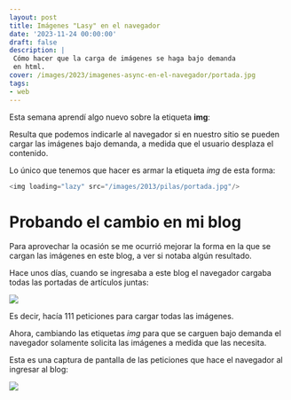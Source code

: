 ```yaml
---
layout: post
title: Imágenes "Lasy" en el navegador
date: '2023-11-24 00:00:00'
draft: false
description: |
 Cómo hacer que la carga de imágenes se haga bajo demanda
 en html.
cover: /images/2023/imagenes-async-en-el-navegador/portada.jpg
tags:
- web
---
```


Esta semana aprendí algo nuevo sobre la etiqueta **img**:

Resulta que podemos indicarle al navegador si en nuestro
sitio se pueden cargar las imágenes bajo demanda, a medida
que el usuario desplaza el contenido.

Lo único que tenemos que hacer es armar la etiqueta *img* de esta forma:

```javascript
<img loading="lazy" src="/images/2013/pilas/portada.jpg"/>
```

# Probando el cambio en mi blog

Para aprovechar la ocasión se me ocurrió mejorar la forma en
la que se cargan las imágenes en este blog, a ver si notaba
algún resultado.


Hace unos días, cuando se ingresaba a este blog el navegador
cargaba todas las portadas de artículos juntas:

![](/images/2023/imagenes-async-en-el-navegador/antes.png)

Es decir, hacía 111 peticiones para cargar todas las
imágenes.

Ahora, cambiando las etiquetas *img* para que se carguen
bajo demanda el navegador solamente solicita las imágenes a
medida que las necesita.

Esta es una captura de pantalla de las peticiones que hace
el navegador al ingresar al blog:

![](/images/2023/imagenes-async-en-el-navegador/despues.png)


